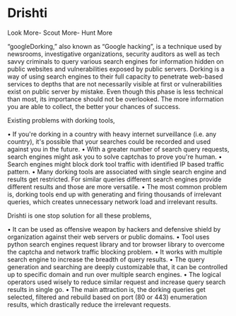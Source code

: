 # Drishti
Look More- Scout More- Hunt More

“googleDorking,” also known as “Google hacking”, is a technique used by newsrooms, investigative organizations, security auditors as well as tech savvy criminals to query various search engines for information hidden on public websites and vulnerabilities exposed by public servers. Dorking is a way of using search engines to their full capacity to penetrate web-based services to depths that are not necessarily visible at first or vulnerabilities exist on public server by mistake. Even though this phase is less technical than most, its importance should not be overlooked. The more information you are able to collect, the better your chances of success.

Existing problems with dorking tools,

•	If you're dorking in a country with heavy internet surveillance (i.e. any country), it's possible that your searches could be recorded and used against you in the future.
•	With a greater number of search query requests, search engines might ask you to solve captchas to prove you're human.
•	Search engines might block dork tool traffic with identified IP based traffic pattern.
•	Many dorking tools are associated with single search engine and results get restricted. For similar queries different search engines provide different results and those are more versatile.
•	The most common problem is, dorking tools end up with generating and firing thousands of irrelevant queries, which creates unnecessary network load and irrelevant results.

Drishti is one stop solution for all these problems,

•	It can be used as offensive weapon by hackers and defensive shield by organization against their web servers or public domains. 
•	Tool uses python search engines request library and tor browser library to overcome the captcha and network traffic blocking problem. 
•	It works with multiple search engine to increase the breadth of query results.
•	The query generation and searching are deeply customizable that, it can be controlled up to specific domain and run over multiple search engines.
•	The logical operators used wisely to reduce similar request and increase query search results in single go.
•	The main attraction is, the dorking queries get selected, filtered and rebuild based on port (80 or 443) enumeration results, which drastically reduce the irrelevant requests.
